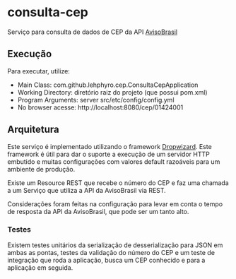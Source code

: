 # consulta-cep
Serviço para consulta de dados de CEP da API [AvisoBrasil](http://avisobrasil.com.br/correio-control/api-de-consulta-de-cep/)

## Execução
Para executar, utilize:
 * Main Class: com.github.lehphyro.cep.ConsultaCepApplication
 * Working Directory: diretório raiz do projeto (que possui pom.xml)
 * Program Arguments: server src/etc/config/config.yml
 * No browser acesse: http://localhost:8080/cep/01424001

## Arquitetura
Este serviço é implementado utilizando o framework [Dropwizard](http://www.dropwizard.io/). Este framework é útil para
dar o suporte a execução de um servidor HTTP embutido e muitas configurações com valores default razoáveis para um
ambiente de produção.

Existe um Resource REST que recebe o número do CEP e faz uma chamada a um Serviço
que utiliza a API da AvisoBrasil via REST.

Considerações foram feitas na configuração para levar em conta o tempo de resposta da API da AvisoBrasil,
que pode ser um tanto alto.

### Testes
Existem testes unitários da serialização de desserialização para JSON em ambas as pontas, testes da validação
do número do CEP e um teste de integração que roda a aplicação, busca um CEP conhecido e para a aplicação em seguida.

